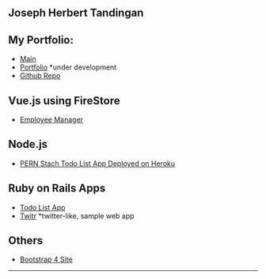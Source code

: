 ## Joseph Herbert Tandingan

## My Portfolio:

- [Main](https://sephdev.github.io)
- [Portfolio](https://sephdev.github.io/_portfolio) *under development
- [Github Repo](https://github.com/sephdev)

## Vue.js using FireStore 

- [Employee Manager](https://sephdev.github.io/employeemngr/)

## Node.js

- [PERN Stach Todo List App Deployed on Heroku](https://jt-pern-todolist.herokuapp.com/)

## Ruby on Rails Apps

- [Todo List App](https://jt-todolist.herokuapp.com)
- [Twitr](https://jt-twitr.herokuapp.com) *twitter-like, sample web app

## Others
- [Bootstrap 4 Site](https://sephdev.github.io/jt-bootstrap4)


**************************************************************

